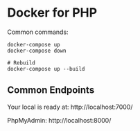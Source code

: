 # Docker for PHP

Common commands:

```
docker-compose up
docker-compose down

# Rebuild
docker-compose up --build

```

## Common Endpoints

Your local is ready at: http://localhost:7000/

PhpMyAdmin: http://localhost:8000/

